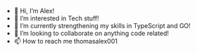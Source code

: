 - 👋 Hi, I’m Alex!
- 👀 I’m interested in Tech stuff!
- 🌱 I’m currently strengthening my skills in TypeScript and GO!
- 💞️ I’m looking to collaborate on anything code related!
- 📫 How to reach me thomasalex001

<!---
thomalex001/thomalex001 is a ✨ special ✨ repository because its `README.md` (this file) appears on your GitHub profile.
You can click the Preview link to take a look at your changes.
--->
